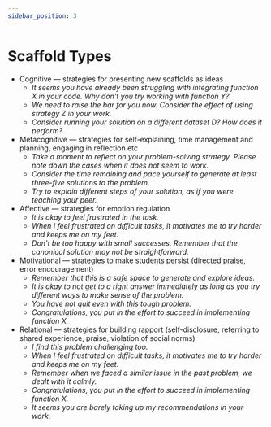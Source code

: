 ```yaml
---
sidebar_position: 3
---
```


# Scaffold Types

- Cognitive — strategies for presenting new scaffolds as ideas
  - _It seems you have already been struggling with integrating function X in your code. Why don't you try working with function Y?_
  - _We need to raise the bar for you now. Consider the effect of using strategy Z in your work._
  - _Consider running your solution on a different dataset D? How does it perform?_
- Metacognitive — strategies for self-explaining, time management and planning, engaging in reflection etc
  - _Take a moment to reflect on your problem-solving strategy. Please note down the cases when it does not seem to work._
  - _Consider the time remaining and pace yourself to generate at least three-five solutions to the problem._
  - _Try to explain different steps of your solution, as if you were teaching your peer._
- Affective — strategies for emotion regulation 
  - _It is okay to feel frustrated in the task._ 
  - _When I feel frustrated on difficult tasks, it motivates me to try harder and keeps me on my feet._ 
  - _Don't be too happy with small successes. Remember that the canonical solution may not be straightforward._
- Motivational — strategies to make students persist (directed praise, error encouragement)
  - _Remember that this is a safe space to generate and explore ideas._
  - _It is okay to not get to a right answer immediately as long as you try different ways to make sense of the problem._
  - _You have not quit even with this tough problem._
  - _Congratulations, you put in the effort to succeed in implementing function X._
- Relational — strategies for building rapport (self-disclosure, referring to shared experience, praise, violation of social norms)
  - _I find this problem challenging too._ 
  - _When I feel frustrated on difficult tasks, it motivates me to try harder and keeps me on my feet._ 
  - _Remember when we faced a similar issue in the past problem, we dealt with it calmly._
  - _Congratulations, you put in the effort to succeed in implementing function X._
  - _It seems you are barely taking up my recommendations in your work._
